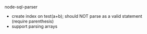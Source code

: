 node-sql-parser
- create index on test(a+b); should NOT parse as a valid statement (require parenthesis)
- support parsing arrays
